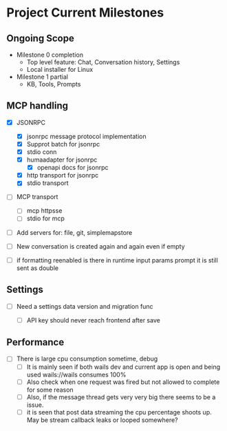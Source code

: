 # Project Current Milestones

## Ongoing Scope

- Milestone 0 completion
  - Top level feature: Chat, Conversation history, Settings
  - Local installer for Linux
- Milestone 1 partial
  - KB, Tools, Prompts

## MCP handling

- [x] JSONRPC

  - [x] jsonrpc message protocol implementation
  - [x] Supprot batch for jsonrpc
  - [x] stdio conn
  - [x] humaadapter for jsonrpc
    - [x] openapi docs for jsonrpc
  - [x] http transport for jsonrpc
  - [x] stdio transport

- [ ] MCP transport

  - [ ] mcp httpsse
  - [ ] stdio for mcp

- [ ] Add servers for: file, git, simplemapstore
- [ ] New conversation is created again and again even if empty
- [ ] if formatting reenabled is there in runtime input params prompt it is still sent as double

## Settings

- [ ] Need a settings data version and migration func

  - [ ] API key should never reach frontend after save

## Performance

- [ ] There is large cpu consumption sometime, debug
  - [ ] It is mainly seen if both wails dev and current app is open and being used wails://wails consumes 100%
  - [ ] Also check when one request was fired but not allowed to complete for some reason
  - [ ] Also, if the message thread gets very very big there seems to be a issue.
  - [ ] it is seen that post data streaming the cpu percentage shoots up. May be stream callback leaks or looped somewhere?

